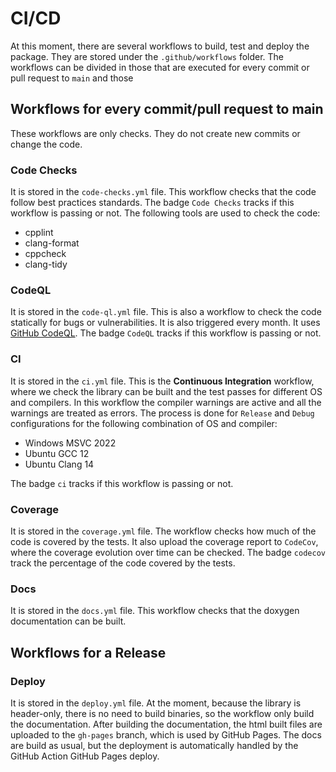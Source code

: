 # CI/CD

At this moment, there are several workflows to build, test and deploy the package. They are stored under the `.github/workflows` folder. The workflows can be divided in those that are executed for every commit or pull request to `main` and those 

## Workflows for every commit/pull request to main 
These workflows are only checks. They do not create new commits or change the code.
### Code Checks
It is stored in the `code-checks.yml` file. This workflow checks that the code follow best practices standards. The badge `Code Checks` tracks if this workflow is passing or not. The following tools are used to check the code:

- cpplint
- clang-format
- cppcheck
- clang-tidy

### CodeQL
It is stored in the `code-ql.yml` file. This is also a workflow to check the code statically for bugs or vulnerabilities. It is also triggered every month. It uses [GitHub CodeQL](https://codeql.github.com/). The badge `CodeQL` tracks if this workflow is passing or not.

### CI
It is stored in the `ci.yml` file. This is the **Continuous Integration** workflow, where we check the library can be built and the test passes for different OS and compilers. In this workflow the compiler warnings are active and all the warnings are treated as errors. The process is done for `Release` and `Debug` configurations for the following combination of OS and compiler:

- Windows MSVC 2022
- Ubuntu GCC 12
- Ubuntu Clang 14

The badge `ci` tracks if this workflow is passing or not.

### Coverage
It is stored in the `coverage.yml` file. The workflow checks how much of the code is covered by the tests. It also upload the coverage report to `CodeCov`, where the coverage evolution over time can be checked. The badge `codecov` track the percentage of the code covered by the tests.

### Docs
It is stored in the `docs.yml` file. This workflow checks that the doxygen documentation can be built.

## Workflows for a Release

### Deploy
It is stored in the `deploy.yml` file. At the moment, because the library is header-only, there is no need to build binaries, so the workflow only build the documentation. After building the documentation, the html built files are uploaded to the `gh-pages` branch, which is used by GitHub Pages. The docs are build as usual, but the deployment is automatically handled by the GitHub Action GitHub Pages deploy.
